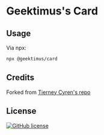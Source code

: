 # Geektimus's Card

## Usage

Via npx:

```bash
npx @geektimus/card
```

## Credits

Forked from [Tierney Cyren's repo][fork_src]

## License

[![GitHub license](https://img.shields.io/badge/license-MIT-blue.svg)][license]

[license]: LICENSE.md
[fork_src]: https://github.com/bnb/bitandbang
